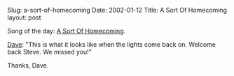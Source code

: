 Slug: a-sort-of-homecoming
Date: 2002-01-12
Title: A Sort Of Homecoming
layout: post

Song of the day: <a href="http://lemon.u2wdd.occy.net/u2la/lyrics/albums/unforgettable-fire/a-sort-of-homecoming.html">A Sort Of Homecoming</a>.

<a href="http://scriptingnews.userland.com/backissues/2002/01/11#l9d599aeb92848ef0e23a28385572f14f">Dave</a>: &quot;This is what it looks like when the lights come back on. Welcome back Steve. We missed you!&quot;<p>

Thanks, Dave.</p>
